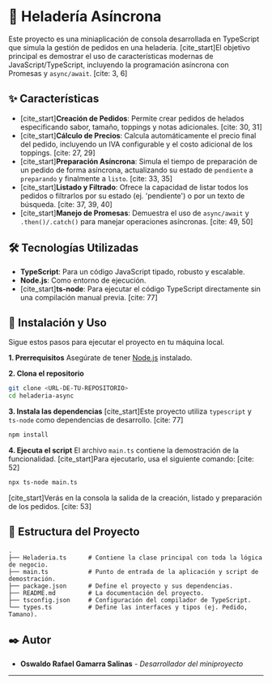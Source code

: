 # 🍦 Heladería Asíncrona

Este proyecto es una miniaplicación de consola desarrollada en TypeScript que simula la gestión de pedidos en una heladería. [cite\_start]El objetivo principal es demostrar el uso de características modernas de JavaScript/TypeScript, incluyendo la programación asíncrona con Promesas y `async/await`. [cite: 3, 6]

## ✨ Características

  * [cite\_start]**Creación de Pedidos**: Permite crear pedidos de helados especificando sabor, tamaño, toppings y notas adicionales. [cite: 30, 31]
  * [cite\_start]**Cálculo de Precios**: Calcula automáticamente el precio final del pedido, incluyendo un IVA configurable y el costo adicional de los toppings. [cite: 27, 29]
  * [cite\_start]**Preparación Asíncrona**: Simula el tiempo de preparación de un pedido de forma asíncrona, actualizando su estado de `pendiente` a `preparando` y finalmente a `listo`. [cite: 33, 35]
  * [cite\_start]**Listado y Filtrado**: Ofrece la capacidad de listar todos los pedidos o filtrarlos por su estado (ej. 'pendiente') o por un texto de búsqueda. [cite: 37, 39, 40]
  * [cite\_start]**Manejo de Promesas**: Demuestra el uso de `async/await` y `.then()/.catch()` para manejar operaciones asíncronas. [cite: 49, 50]

## 🛠️ Tecnologías Utilizadas

  * **TypeScript**: Para un código JavaScript tipado, robusto y escalable.
  * **Node.js**: Como entorno de ejecución.
  * [cite\_start]**ts-node**: Para ejecutar el código TypeScript directamente sin una compilación manual previa. [cite: 77]

## 🚀 Instalación y Uso

Sigue estos pasos para ejecutar el proyecto en tu máquina local.

**1. Prerrequisitos**
Asegúrate de tener [Node.js](https://nodejs.org/) instalado.

**2. Clona el repositorio**

```bash
git clone <URL-DE-TU-REPOSITORIO>
cd heladeria-async
```

**3. Instala las dependencias**
[cite\_start]Este proyecto utiliza `typescript` y `ts-node` como dependencias de desarrollo. [cite: 77]

```bash
npm install
```

**4. Ejecuta el script**
El archivo `main.ts` contiene la demostración de la funcionalidad. [cite\_start]Para ejecutarlo, usa el siguiente comando: [cite: 52]

```bash
npx ts-node main.ts
```

[cite\_start]Verás en la consola la salida de la creación, listado y preparación de los pedidos. [cite: 53]

## 📂 Estructura del Proyecto

```
.
├── Heladeria.ts      # Contiene la clase principal con toda la lógica de negocio.
├── main.ts           # Punto de entrada de la aplicación y script de demostración.
├── package.json      # Define el proyecto y sus dependencias.
├── README.md         # La documentación del proyecto.
├── tsconfig.json     # Configuración del compilador de TypeScript.
└── types.ts          # Define las interfaces y tipos (ej. Pedido, Tamano).
```

## ✒️ Autor

  * **Oswaldo Rafael Gamarra Salinas** - *Desarrollador del miniproyecto*

-----
